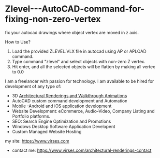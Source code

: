 # Zlevel---AutoCAD-command-for-fixing-non-zero-vertex
fix your autocad drawings where object vertex are moved in z axis.

How to Use?
1. Load the provided ZLEVEL.VLX file in autocad using AP or APLOAD command.
2. Type command "zlevel" and select objects with non-zero Z vertex.
3. Hit enter, and all the selected objects will be flatten by making all vertex to 0.0

I am a freelancer with passion for technology. 
I am available to be hired for development of any type of:

- 3D <a href="https:\\www.virses.com" alt="architectural renderings and animations freelancer">Architectural Renderings and Walkthrough Animations</a>
- AutoCAD custom command development and Automation
- Mobile -Android and iOS application development
- Website Development: eCommerce, Audio-Video, Company Listing and Portfolio platforms.
- SEO: Search Engine Optimization and Promotions
- Windows Desktop Software Application Developent
- Custom Managed Website Hosting

my site: https://www.virses.com
- contact me: https://www.virses.com/architectural-renderings-contact
